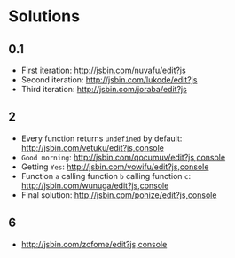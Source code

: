 # Solutions

## 0.1

+ First iteration: http://jsbin.com/nuvafu/edit?js
+ Second iteration: http://jsbin.com/lukode/edit?js
+ Third iteration: http://jsbin.com/joraba/edit?js

## 2

+ Every function returns `undefined` by default: http://jsbin.com/vetuku/edit?js,console
+ `Good morning`: http://jsbin.com/qocumuv/edit?js,console
+ Getting `Yes`: http://jsbin.com/vowifu/edit?js,console
+ Function `a` calling function `b` calling function `c`: http://jsbin.com/wunuga/edit?js,console
+ Final solution: http://jsbin.com/pohize/edit?js,console

## 6

+ http://jsbin.com/zofome/edit?js,console